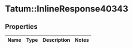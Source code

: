 # Tatum::InlineResponse40343

## Properties
Name | Type | Description | Notes
------------ | ------------- | ------------- | -------------

